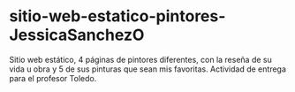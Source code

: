 # sitio-web-estatico-pintores-JessicaSanchezO
Sitio web estático, 4 páginas de pintores diferentes, con la reseña de su vida u obra y 5 de sus pinturas que sean mis favoritas.
Actividad de entrega para el profesor Toledo.
